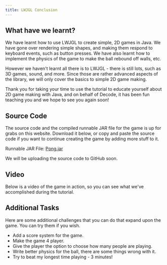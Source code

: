 ```yaml
---
title: LWJGL Conclusion
---
```

## What have we learnt?

We have learnt how to use LWJGL to create simple, 2D games in Java. We have gone over rendering simple shapes, and making them respond to keyboard events, such as button 
presses. We have also learnt how to implement the physics of the game to make the ball rebound off walls, etc.

However we haven't learnt all there is to LWJGL - there is still lots, such as 3D games, sound, and more. Since those are rather advanced aspects of the library, we will
only cover the basics to simple 2D game making.

Thank you for taking your time to use the tutorial to educate yourself about 2D game making with Java, and on behalf of Decode, it has been fun teaching you and we hope
to see you again soon!

## Source Code

The source code and the compiled runnable JAR file for the game is up for grabs on this website. Download it below, or copy and paste the source code if you want to continue
creating the game by adding more stuff to it.

Runnable JAR File: [Pong.jar](/assets/files/Pong.jar)

We will be uploading the source code to GitHub soon.

## Video

Below is a video of the game in action, so you can see what we've accomplished during the tutorial.

<!-- video goes here -->

## Additional Tasks

Here are some additional challenges that you can do that expand upon the game. You can try them if you wish.

*   Add a score system for the game.
*   Make the game 4 player.
*   Give the player the option to choose how many people are playing.
*   Write better physics for the ball, there are some things wrong with it.
*   Try to beat my longest time playing - 3 minutes!
